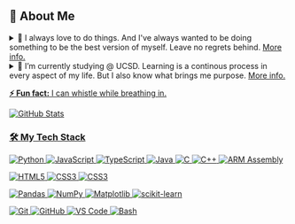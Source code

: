 <h2>🚀 About Me</h2> 

<details>
  <summary>🔭 I always love to do things. And I've always wanted to be doing something to be the best version of myself. Leave no regrets behind. <u>More info.</u></summary>
  I'm currently working on:
  <ul>
    <li><a href="https://github.com/CSES-Open-Source/Opportune/" target="_blank">OpenSource Dev Project</a> @ <a href="https://csesucsd.com/" target="_blank">CSES</a> - Check out a social platform I'm working on with a team which aims to connect UC San Diego students and alumni to support their job search, and also provide internship trackings and analytics.</li>
    <li>Applying for internships...</li>
    <li><a href="https://www.wwidjaja.site/" target="_blank">My website.</a></li>
    <li><a href="https://www.linkedin.com/in/wwidjaja0/" target="_blank">My linkedin.</a></li>
  </ul>
</details>

<details>
  <summary>🌱 I’m currently studying @ UCSD. Learning is a continous process in every aspect of my life. But I also know what brings me purpose. <u>More info.</u></summary>
  <ul>
    <li><a href="https://cse.ucsd.edu/undergraduate/cse-190-topics-computer-science-and-engineering-2024-2025#:~:text=CSE%20190%20B00%3A%C2%A0Working%20with%20Large%20Code%20Bases%C2%A0with%20Gerald%20Soosai%20Raj" target="_blank">CSE 190 - Working with Large Codebases</li>
    <li><a href="https://catalog.ucsd.edu/courses/CSE.html#:~:text=CSE%20110.%20Software%20Engineering%20(4)" target="_blank">CSE 110 - Software Engineering</li>
    <li><a href="https://catalog.ucsd.edu/courses/CSE.html#:~:text=CSE%20130.%20Programming%20Languages%3A%20Principles%20and%20Paradigms" target="_blank">CSE 130 - Programming Languages: Principles and Paradigms</li>
    <li><a href="https://catalog.ucsd.edu/courses/MATH.html#:~:text=MATH%20183.%20Statistical%20Methods" target="_blank">MATH 183 - Statistical Methods</li>
    <li><a href="https://catalog.ucsd.edu/courses/COGS.html#:~:text=COGS%20108.%20Data%20Science%20in%20Practice%20(4))" target="_blank">COGS 108 - Data Science in Practice</li>
  </ul>
</details>

**⚡ Fun fact:** I can whistle while breathing in.

![GitHub Stats](https://github-readme-stats.vercel.app/api?username=wwidjaja0&show_icons=true&hide_border=true&theme=radical)

### 🛠️ **My Tech Stack**
[comment]: **Backend**
[comment]: **Databases**
[comment]: **DevOps&Cloud**
![Python](https://img.shields.io/badge/-Python-3776AB?logo=python&logoColor=white&style=for-the-badge)
![JavaScript](https://img.shields.io/badge/-JavaScript-F7DF1E?logo=javascript&logoColor=black&style=for-the-badge)
![TypeScript](https://img.shields.io/badge/-TypeScript-3178C6?logo=typescript&logoColor=white&style=for-the-badge)
![Java](https://img.shields.io/badge/-Java-007396?logo=java&logoColor=white&style=for-the-badge)
![C](https://img.shields.io/badge/-C-00599C?logo=c&logoColor=white&style=for-the-badge)
![C++](https://img.shields.io/badge/-C++-00599C?logo=cplusplus&logoColor=white&style=for-the-badge)
![ARM Assembly](https://img.shields.io/badge/-ARM%20Assembly-0091BD?logo=arm&logoColor=white&style=for-the-badge)

![HTML5](https://img.shields.io/badge/-HTML5-E34F26?logo=html5&logoColor=white&style=for-the-badge)
![CSS3](https://img.shields.io/badge/-CSS3-1572B6?logo=css3&logoColor=white&style=for-the-badge)
![CSS3](https://img.shields.io/badge/-React-1572B6?logo=react&logoColor=white&style=for-the-badge)

![Pandas](https://img.shields.io/badge/-Pandas-150458?logo=pandas&logoColor=white&style=for-the-badge)
![NumPy](https://img.shields.io/badge/-NumPy-013243?logo=numpy&logoColor=white&style=for-the-badge)
![Matplotlib](https://img.shields.io/badge/-Matplotlib-019CFF?logo=python&logoColor=white&style=for-the-badge)
![scikit-learn](https://img.shields.io/badge/-scikit--learn-F7931E?logo=scikit-learn&logoColor=white&style=for-the-badge)

![Git](https://img.shields.io/badge/-Git-F05032?logo=git&logoColor=white&style=for-the-badge)
![GitHub](https://img.shields.io/badge/-GitHub-181717?logo=github&logoColor=white&style=for-the-badge)
![VS Code](https://img.shields.io/badge/-VS%20Code-007ACC?logo=visual-studio-code&logoColor=white&style=for-the-badge)
![Bash](https://img.shields.io/badge/-Bash-4EAA25?logo=gnu-bash&logoColor=white&style=for-the-badge)
